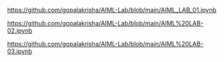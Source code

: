 https://github.com/gopalakrisha/AIML-Lab/blob/main/AIML_LAB_01.ipynb

https://github.com/gopalakrisha/AIML-Lab/blob/main/AIML%20LAB-02.ipynb

https://github.com/gopalakrisha/AIML-Lab/blob/main/AIML%20LAB-03.ipynb

